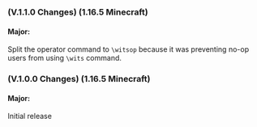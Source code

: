 ### **(V.1.1.0 Changes) (1.16.5 Minecraft)**

#### Major:
Split the operator command to `\witsop` because it was preventing no-op users from using `\wits` command.


### **(V.1.0.0 Changes) (1.16.5 Minecraft)**

#### Major:
Initial release